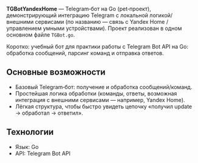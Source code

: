 **TGBotYandexHome** — Telegram‑бот на Go (pet‑проект), демонстрирующий интеграцию Telegram с локальной логикой/внешними сервисами (по названию — связь с Yandex Home / управлением умными устройствами). Проект реализован в одном основном файле `TGBot.go`.

Коротко: учебный бот для практики работы с Telegram Bot API на Go: обработка сообщений, парсинг команд и отправка ответов.

## Основные возможности

- Базовый Telegram‑бот: получение и обработка сообщений/команд.  
- Простейшая логика обработки (команды, ответы, возможная интеграция с внешними сервисами — например, Yandex Home).
- Лёгкая структура, чтобы быстро увидеть цепочку «получил update → обработал → ответил».

## Технологии

- Язык: Go
- API: Telegram Bot API
